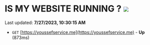 # IS MY WEBSITE RUNNING ? [![](https://img.shields.io/static/v1?label=Sponsor&message=%E2%9D%A4&logo=GitHub&color=%23fe8e86)](https://github.com/sponsors/<username>)

Last updated: **7/27/2023, 10:30:15 AM**

- `GET` [https://youssefservice.me](https://youssefservice.me) - **Up** (873ms)
